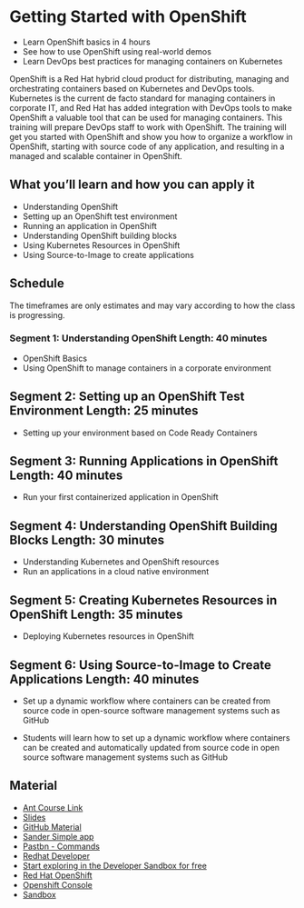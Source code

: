 # Getting Started with OpenShift

- Learn OpenShift basics in 4 hours
- See how to use OpenShift using real-world demos
- Learn DevOps best practices for managing containers on Kubernetes

OpenShift is a Red Hat hybrid cloud product for distributing, managing and orchestrating containers based on Kubernetes and DevOps tools. Kubernetes is the current de facto standard for managing containers in corporate IT, and Red Hat has added integration with DevOps tools to make OpenShift a valuable tool that can be used for managing containers. This training will prepare DevOps staff to work with OpenShift. The training will get you started with OpenShift and show you how to organize a workflow in OpenShift, starting with source code of any application, and resulting in a managed and scalable container in OpenShift.

## What you’ll learn and how you can apply it

- Understanding OpenShift
- Setting up an OpenShift test environment
- Running an application in OpenShift
- Understanding OpenShift building blocks
- Using Kubernetes Resources in OpenShift
- Using Source-to-Image to create applications

## Schedule

The timeframes are only estimates and may vary according to how the class is progressing.

### Segment 1: Understanding OpenShift Length: 40 minutes

- OpenShift Basics
- Using OpenShift to manage containers in a corporate environment

## Segment 2: Setting up an OpenShift Test Environment Length: 25 minutes

- Setting up your environment based on Code Ready Containers

## Segment 3: Running Applications in OpenShift Length: 40 minutes

- Run your first containerized application in OpenShift

## Segment 4: Understanding OpenShift Building Blocks Length: 30 minutes

- Understanding Kubernetes and OpenShift resources
- Run an applications in a cloud native environment

## Segment 5: Creating Kubernetes Resources in OpenShift Length: 35 minutes

- Deploying Kubernetes resources in OpenShift

## Segment 6: Using Source-to-Image to Create Applications Length: 40 minutes

- Set up a dynamic workflow where containers can be created from source code in open-source software management systems such as GitHub

- Students will learn how to set up a dynamic workflow where containers can be created and automatically updated from source code in open source software management systems such as GitHub


## Material

- [Ant Course Link](https://learning.oreilly.com/live-events/getting-started-with-openshift/0636920244301/)
- [Slides](https://on24static.akamaized.net/event/43/79/96/0/rt/1/documents/resourceList1702397189961/openshiftfundamentals51702397189961.pdf)
- [GitHub Material](https://github.com/sandervanvugt/openshift)
- [Sander Simple app](https://github.com/sandervanvugt/simpleapp)
- [Pastbn - Commands](https://pastebin.com/t2UnU0c4)
- [Redhat Developer](https://developers.redhat.com/)
- [Start exploring in the Developer Sandbox for free](https://developers.redhat.com/developer-sandbox)
- [Red Hat OpenShift](https://developers.redhat.com/products/openshift/overview)
- [Openshift Console](https://console.redhat.com/openshift/)
- [Sandbox](https://console.redhat.com/openshift/sandbox)